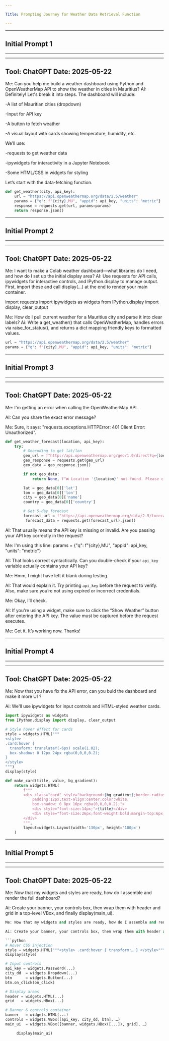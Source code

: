 ```yaml
---

Title: Prompting Journey for Weather Data Retrieval Function

---
```


---
## Initial Prompt 1 
---
----------------------------------
Tool: ChatGPT
Date: 2025-05-22
----------------------------------


Me: Can you help me build a weather dashboard using Python and OpenWeatherMap API to show the weather in cities in Mauritius?
AI: Definitely! Let's break it into steps. The dashboard will include:

-A list of Mauritian cities (dropdown)

-Input for API key

-A button to fetch weather

-A visual layout with cards showing temperature, humidity, etc.

We’ll use:

-requests to get weather data

-ipywidgets for interactivity in a Jupyter Notebook

-Some HTML/CSS in widgets for styling

Let’s start with the data-fetching function.

```python
def get_weather(city, api_key):
    url = "https://api.openweathermap.org/data/2.5/weather"
    params = {"q": f"{city},MU", "appid": api_key, "units": "metric"}
    response = requests.get(url, params=params)
    return response.json()
```

---
## Initial Prompt 2
---
----------------------------------
Tool: ChatGPT
Date: 2025-05-22
----------------------------------
Me: I want to make a Colab weather dashboard—what libraries do I need, and how do I set up the initial display area?
AI: Use requests for API calls, ipywidgets for interactive controls, and IPython.display to manage output. First, import these and call display(...) at the end to render your main container.

import requests
import ipywidgets as widgets
from IPython.display import display, clear_output


Me: How do I pull current weather for a Mauritius city and parse it into clear labels?
Ai: Write a get_weather() that calls OpenWeatherMap, handles errors via raise_for_status(), and returns a dict mapping friendly keys to formatted values.

```python
url = "https://api.openweathermap.org/data/2.5/weather"
params = {"q": f"{city},MU", "appid": api_key, "units": "metric"}
```

---
## Initial Prompt 3
---
----------------------------------
Tool: ChatGPT
Date: 2025-05-22
----------------------------------
Me: I'm getting an error when calling the OpenWeatherMap API.

AI: Can you share the exact error message?

Me: Sure, it says: "requests.exceptions.HTTPError: 401 Client Error: Unauthorized".

```python
def get_weather_forecast(location, api_key):
    try:
        # Geocoding to get lat/lon
        geo_url = f"http://api.openweathermap.org/geo/1.0/direct?q={location}&limit=1&appid={api_key}"
        geo_response = requests.get(geo_url)
        geo_data = geo_response.json()

        if not geo_data:
            return None, f"❌ Location '{location}' not found. Please check spelling."

        lat = geo_data[0]['lat']
        lon = geo_data[0]['lon']
        city = geo_data[0]['name']
        country = geo_data[0]['country']

        # Get 5-day forecast
        forecast_url = f"https://api.openweathermap.org/data/2.5/forecast?lat={lat}&lon={lon}&units=metric&appid={api_key}"
         forecast_data = requests.get(forecast_url).json()
```

AI: That usually means the API key is missing or invalid. Are you passing your API key correctly in the request?

Me: I'm using this line: params = {"q": f"{city},MU", "appid": api_key, "units": "metric"}

AI: That looks correct syntactically. Can you double-check if your `api_key` variable actually contains your API key?

Me: Hmm, I might have left it blank during testing.

AI: That would explain it. Try printing `api_key` before the request to verify. Also, make sure you’re not using expired or incorrect credentials.

Me: Okay, I’ll check.

AI: If you're using a widget, make sure to click the “Show Weather” button after entering the API key. The value must be captured before the request executes.

Me: Got it. It’s working now. Thanks!

---
## Initial Prompt 4
---

----------------------------------
Tool: ChatGPT
Date: 2025-05-22
----------------------------------
Me: Now that you have fix the API error, can you buld the dashboard and make it more UI ?

Ai: We'll use ipywidgets for input controls and HTML-styled weather cards.

```python
import ipywidgets as widgets
from IPython.display import display, clear_output

# Style hover effect for cards
style = widgets.HTML("""
<style>
.card:hover {
  transform: translateY(-6px) scale(1.02);
  box-shadow: 0 12px 24px rgba(0,0,0,0.2);
}
</style>
""")
display(style)

def make_card(title, value, bg_gradient):
    return widgets.HTML(
        f"""
        <div class="card" style="background:{bg_gradient};border-radius:15px;
            padding:12px;text-align:center;color:white;
            box-shadow: 0 8px 16px rgba(0,0,0,0.2);">
            <div style="font-size:14px;">{title}</div>
            <div style="font-size:26px;font-weight:bold;margin-top:6px;">{value}</div>
        </div>
        """,
        layout=widgets.Layout(width='130px', height='100px')
    )
```

---
## Initial Prompt 5
---

----------------------------------
Tool: ChatGPT
Date: 2025-05-22
----------------------------------
Me: Now that my widgets and styles are ready, how do I assemble and render the full dashboard?

Ai: Create your banner, your controls box, then wrap them with header and grid in a top-level VBox, and finally display(main_ui).

```python
Me: Now that my widgets and styles are ready, how do I assemble and render the full dashboard?

Ai: Create your banner, your controls box, then wrap them with header and grid in a top-level VBox, and finally display(main_ui).

```python
# Hover CSS injection
style = widgets.HTML("""<style> .card:hover { transform:… } </style>""")
display(style)

# Input controls
api_key = widgets.Password(...)
city_dd  = widgets.Dropdown(...)
btn      = widgets.Button(...)
btn.on_click(on_click)

# Display areas
header = widgets.HTML(...)
grid   = widgets.HBox(...)

# Banner & controls container
banner   = widgets.HTML(...)
controls = widgets.VBox([api_key, city_dd, btn], …)
main_ui  = widgets.VBox([banner, widgets.HBox([...]), grid], …)

     display(main_ui)
```
